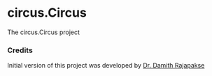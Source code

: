 # circus.Circus

The circus.Circus project

### Credits

Initial version of this project was developed by [Dr. Damith Rajapakse](https://github.com/damithc)
